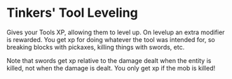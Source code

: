 # Tinkers' Tool Leveling

Gives your Tools XP, allowing them to level up. On levelup an extra modifier is rewarded.
You get xp for doing whatever the tool was intended for, so breaking blocks with pickaxes, killing things with swords, etc.

Note that swords get xp relative to the damage dealt when the entity is killed, not when the damage is dealt. You only get xp if the mob is killed!
